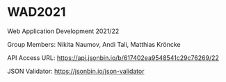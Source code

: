 # WAD2021
Web Application Development 2021/22

Group Members:
Nikita Naumov, Andi Tali, Matthias Kröncke

API Access URL:
https://api.jsonbin.io/b/617402ea9548541c29c76269/22

JSON Validator:
https://jsonbin.io/json-validator